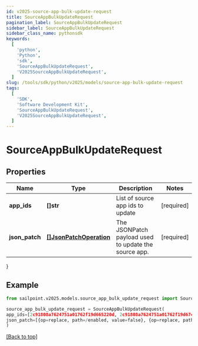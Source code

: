 ```yaml
---
id: v2025-source-app-bulk-update-request
title: SourceAppBulkUpdateRequest
pagination_label: SourceAppBulkUpdateRequest
sidebar_label: SourceAppBulkUpdateRequest
sidebar_class_name: pythonsdk
keywords:
  [
    'python',
    'Python',
    'sdk',
    'SourceAppBulkUpdateRequest',
    'V2025SourceAppBulkUpdateRequest',
  ]
slug: /tools/sdk/python/v2025/models/source-app-bulk-update-request
tags:
  [
    'SDK',
    'Software Development Kit',
    'SourceAppBulkUpdateRequest',
    'V2025SourceAppBulkUpdateRequest',
  ]
---
```


# SourceAppBulkUpdateRequest

## Properties

| Name | Type | Description | Notes |
| --- | --- | --- | --- |
| **app_ids** | **[]str** | List of source app ids to update | [required] |
| **json_patch** | [**[]JsonPatchOperation**](json-patch-operation) | The JSONPatch payload used to update the source app. | [required] |

}

## Example

```python
from sailpoint.v2025.models.source_app_bulk_update_request import SourceAppBulkUpdateRequest

source_app_bulk_update_request = SourceAppBulkUpdateRequest(
app_ids=[2c91808a7624751a01762f19d665220d, 2c91808a7624751a01762f19d67c220e, 2c91808a7624751a01762f19d692220f],
json_patch=[{op=replace, path=/enabled, value=false}, {op=replace, path=/matchAllAccounts, value=false}]
)

```

[[Back to top]](#)
